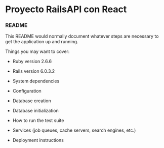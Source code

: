 # Proyecto RailsAPI con React
### README

This README would normally document whatever steps are necessary to get the
application up and running.

Things you may want to cover:

* Ruby version 2.6.6

* Rails version 6.0.3.2

* System dependencies

* Configuration

* Database creation

* Database initialization

* How to run the test suite

* Services (job queues, cache servers, search engines, etc.)

* Deployment instructions

